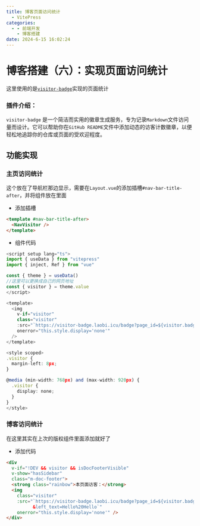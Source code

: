 ```yaml
---
title: 博客页面访问统计
  - VitePress
categories:
  - - 前端开发
    - 博客搭建
date: 2024-6-15 16:02:24
---
```


<!-- @format -->

# 博客搭建（六）：实现页面访问统计

这里使用的是[`visitor-badge`](https://gitcode.com/jwenjian/visitor-badge)实现的页面统计

### 插件介绍：

`visitor-badge` 是一个简洁而实用的徽章生成服务，专为记录`Markdown`文件访问量而设计。它可以帮助你在`GitHub README`文件中添加动态的访客计数徽章，以便轻松地追踪你的仓库或页面的受欢迎程度。

## 功能实现

### 主页访问统计

这个放在了导航栏那边显示，需要在`Layout.vue`的添加插槽`#nav-bar-title-after`，并将组件放在里面

- 添加插槽

```html
<template #nav-bar-title-after>
  <NavVisitor />
</template>
```

- 组件代码

```ts
<script setup lang="ts">
import { useData } from "vitepress"
import { inject, Ref } from "vue"

const { theme } = useData()
//这里可以更换成自己的网页地址
const { visitor } = theme.value
</script>

<template>
  <img
    v-if="visitor"
    class="visitor"
    :src="`https://visitor-badge.laobi.icu/badge?page_id=${visitor.badgeId}`"
    onerror="this.style.display='none'"
  />
</template>

<style scoped>
.visitor {
  margin-left: 8px;
}

@media (min-width: 768px) and (max-width: 920px) {
  .visitor {
    display: none;
  }
}
</style>

```

### 博客访问统计

在这里其实在上次的版权组件里面添加就好了

- 添加代码

```html
<div
  v-if="!DEV && visitor && isDocFooterVisible"
  v-show="hasSidebar"
  class="m-doc-footer">
  <strong class="rainbow">本页面访客：</strong>
  <img
    class="visitor"
    :src="`https://visitor-badge.laobi.icu/badge?page_id=${visitor.badgeId}.${pageId}
          &left_text=Hello%20Hello`"
    onerror="this.style.display='none'" />
</div>
```

<!-- @format -->

